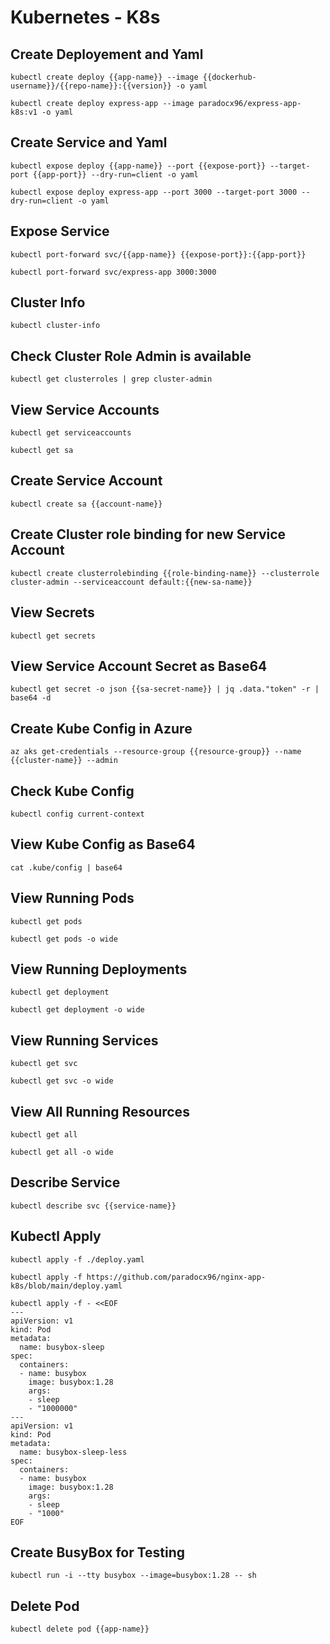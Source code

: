 # Kubernetes - K8s  

## Create Deployement and Yaml
```
kubectl create deploy {{app-name}} --image {{dockerhub-username}}/{{repo-name}}:{{version}} -o yaml
```
```
kubectl create deploy express-app --image paradocx96/express-app-k8s:v1 -o yaml
```

## Create Service and Yaml
```
kubectl expose deploy {{app-name}} --port {{expose-port}} --target-port {{app-port}} --dry-run=client -o yaml
```
```
kubectl expose deploy express-app --port 3000 --target-port 3000 --dry-run=client -o yaml
```

## Expose Service
```
kubectl port-forward svc/{{app-name}} {{expose-port}}:{{app-port}}
```
```
kubectl port-forward svc/express-app 3000:3000
```

## Cluster Info
```
kubectl cluster-info
```

## Check Cluster Role Admin is available
```
kubectl get clusterroles | grep cluster-admin
```

## View Service Accounts
```
kubectl get serviceaccounts
```
```
kubectl get sa
```

## Create Service Account
```
kubectl create sa {{account-name}}
```

## Create Cluster role binding for new Service Account
```
kubectl create clusterrolebinding {{role-binding-name}} --clusterrole cluster-admin --serviceaccount default:{{new-sa-name}}
```

## View Secrets
```
kubectl get secrets
```

## View Service Account Secret as Base64
```
kubectl get secret -o json {{sa-secret-name}} | jq .data."token" -r | base64 -d
```

## Create Kube Config in Azure
```
az aks get-credentials --resource-group {{resource-group}} --name {{cluster-name}} --admin
```

## Check Kube Config
```
kubectl config current-context
```

## View Kube Config as Base64
```
cat .kube/config | base64
```

## View Running Pods
```
kubectl get pods
```
```
kubectl get pods -o wide
```

## View Running Deployments
```
kubectl get deployment
```
```
kubectl get deployment -o wide
```

## View Running Services
```
kubectl get svc
```
```
kubectl get svc -o wide
```

## View All Running Resources
```
kubectl get all
```
```
kubectl get all -o wide
```

## Describe Service
```
kubectl describe svc {{service-name}}
```

## Kubectl Apply
```
kubectl apply -f ./deploy.yaml
```
```
kubectl apply -f https://github.com/paradocx96/nginx-app-k8s/blob/main/deploy.yaml
```
```
kubectl apply -f - <<EOF
---
apiVersion: v1
kind: Pod
metadata:
  name: busybox-sleep
spec:
  containers:
  - name: busybox
    image: busybox:1.28
    args:
    - sleep
    - "1000000"
---
apiVersion: v1
kind: Pod
metadata:
  name: busybox-sleep-less
spec:
  containers:
  - name: busybox
    image: busybox:1.28
    args:
    - sleep
    - "1000"
EOF
```

## Create BusyBox for Testing
```
kubectl run -i --tty busybox --image=busybox:1.28 -- sh
```

## Delete Pod
```
kubectl delete pod {{app-name}}
```
